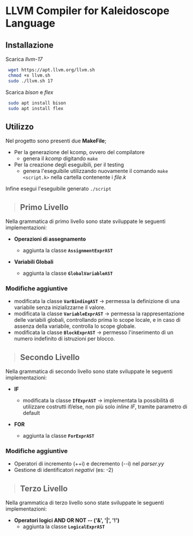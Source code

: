 # LLVM Compiler for Kaleidoscope Language

## Installazione

Scarica *llvm-17*
```bash
 wget https://apt.llvm.org/llvm.sh
 chmod +x llvm.sh
 sudo ./llvm.sh 17
```
Scarica *bison* e *flex*
```bash
 sudo apt install bison
 sudo apt install flex
```

## Utilizzo

Nel progetto sono presenti due **MakeFile**;
* Per la generazione del kcomp, ovvero del compilatore
    + genera il *kcomp* digitando `make` 
* Per la creazione degli eseguibili, per il testing
    + genera l'eseguibile utilizzando nuovamente il comando `make <script.k>` nella cartella contenente i *file.k*

Infine esegui l'eseguibile generato `./script`


>## Primo Livello

Nella grammatica di primo livello sono state sviluppate le seguenti implementazioni:
* **Operazioni di assegnamento**
    + aggiunta la classe **`AssignmentExprAST`**

* **Variabili Globali**
    + aggiunta la classe **`GlobalVariableAST`**

### Modifiche aggiuntive
* modificata la classe **`VarBindingAST`** → permessa la definizione di una variabile senza inizializzarne il valore.
* modificata la classe **`VariableExprAST`** → permessa la rappresentazione delle variabili globali, controllando prima lo scope locale, e in caso di assenza della variabile, controlla lo scope globale.
* modificata la classe **`BlockExprAST`** → permesso l'inserimento di un numero indefinito di istruzioni per blocco.

>## Secondo Livello

Nella grammatica di secondo livello sono state sviluppate le seguenti implementazioni:
* **IF**
    * modificata la classe **`IfExprAST`** → implementata la possibilità di utilizzare costrutti if/else, non più solo *inline IF*, tramite parametro di default

* **FOR**
    * aggiunta la classe **`ForExprAST`**

### Modifiche aggiuntive

* Operatori di incremento (++i) e decremento (--i) nel *parser.yy*
* Gestione di identificatori *negativi* (es: -2)


>## Terzo Livello
Nella grammatica di terzo livello sono state sviluppate le seguenti implementazioni:
* **Operatori logici AND OR NOT -- ('&', '|', '!')**
    * aggiunta la classe **`LogicalExprAST`**
